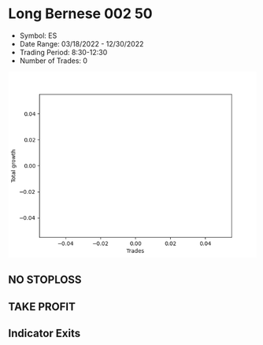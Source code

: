 # Long Bernese 002 50 
- Symbol: ES
- Date Range: 03/18/2022 - 12/30/2022
- Trading Period: 8:30-12:30
- Number of Trades: 0

![Plot](LongBernese00250ES.png)
## NO STOPLOSS














## TAKE PROFIT











## Indicator Exits

